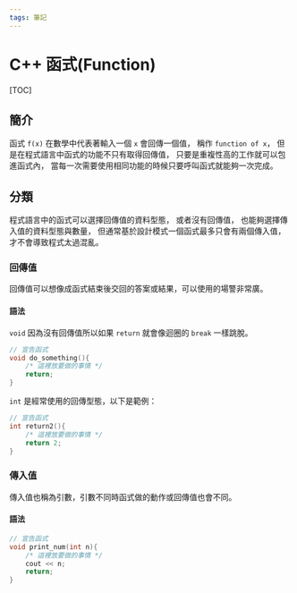 ```yaml
---
tags: 筆記
---
```


# C++ 函式(Function)

[TOC]

## 簡介

函式 `f(x)` 在數學中代表著輸入一個 `x` 會回傳一個值，
稱作 `function of x`，
但是在程式語言中函式的功能不只有取得回傳值，
只要是重複性高的工作就可以包進函式內，
當每一次需要使用相同功能的時候只要呼叫函式就能夠一次完成。  

## 分類

程式語言中的函式可以選擇回傳值的資料型態，
或者沒有回傳值，
也能夠選擇傳入值的資料型態與數量，
但通常基於設計模式一個函式最多只會有兩個傳入值，
才不會導致程式太過混亂。  

### 回傳值

回傳值可以想像成函式結束後交回的答案或結果，可以使用的場警非常廣。  

#### 語法

`void` 因為沒有回傳值所以如果 `return` 就會像迴圈的 `break` 一樣跳脫。  

```cpp
// 宣告函式
void do_something(){
    /* 這裡放要做的事情 */
    return;
}
```

`int` 是經常使用的回傳型態，以下是範例：

```cpp
// 宣告函式
int return2(){
    /* 這裡放要做的事情 */
    return 2;
}
```

### 傳入值

傳入值也稱為引數，引數不同時函式做的動作或回傳值也會不同。  

#### 語法

```cpp
// 宣告函式
void print_num(int n){
    /* 這裡放要做的事情 */
    cout << n;
    return;
}
```


